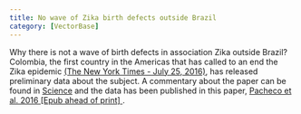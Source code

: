 ```yaml
---
title: No wave of Zika birth defects outside Brazil
category: [VectorBase]
---
```

Why there is not a wave of birth defects in association Zika outside Brazil? Colombia, the first country in the Americas that has called to an end the Zika epidemic <a href="http://www.nytimes.com/2016/07/26/world/americas/colombia-zika-epidemic-end.html?rref=collection/timestopic/Colombia&action=click&contentCollection=world&region=stream&module=stream_unit&version=latest&contentPlacement=2&pgtype=collection&_r=1">(The New York Times - July 25, 2016)</a>, has released preliminary data about the subject. A commentary about the paper can be found in <a href="http://www.sciencemag.org/news/2016/06/no-wave-zika-birth-defects-colombia-yet?utm_content=bufferb4c7a&utm_medium=social&utm_source=facebook.com&utm_campaign=buffer">Science</a> and the data has been published in this paper, <a href="http://www.ncbi.nlm.nih.gov/pubmed/27305043">Pacheco et al. 2016 [Epub ahead of print] </a><link>.
